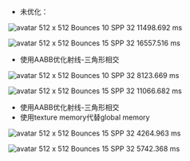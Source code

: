 - 未优化：

![avatar](/render_512x512_10bounces_32spp.png)
512 x 512
Bounces 10
SPP 32
11498.692 ms

![avatar](/render_512x512_15bounces_32spp.png)
512 x 512
Bounces 15
SPP 32
16557.516 ms

- 使用AABB优化射线-三角形相交

![avatar](/render_512x512_10bounces_32spp_AABB.png)
512 x 512
Bounces 10
SPP 32
8123.669 ms

![avatar](/render_512x512_15bounces_32spp_AABB.png)
512 x 512
Bounces 15
SPP 32
11066.682 ms

- 使用AABB优化射线-三角形相交
- 使用texture memory代替global memory

![avatar](/render_512x512_10bounces_32spp_AABB_texture_memory.png)
512 x 512
Bounces 15
SPP 32
4264.963 ms

![avatar](/render_512x512_15bounces_32spp_AABB_texture_memory.png)
512 x 512
Bounces 15
SPP 32
5742.368 ms
